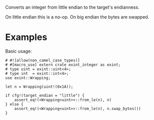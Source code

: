 Converts an integer from little endian to the target's endianness.

On little endian this is a no-op. On big endian the bytes are swapped.

# Examples

Basic usage:

```
# #![allow(non_camel_case_types)]
# #[macro_use] extern crate exint_integer as exint;
# type uint = exint::uint<4>;
# type int  = exint::int<4>;
use exint::Wrapping;

let n = Wrapping(uint!(0x1A));

if cfg!(target_endian = "little") {
    assert_eq!(<Wrapping<uint>>::from_le(n), n)
} else {
    assert_eq!(<Wrapping<uint>>::from_le(n), n.swap_bytes())
}
```
